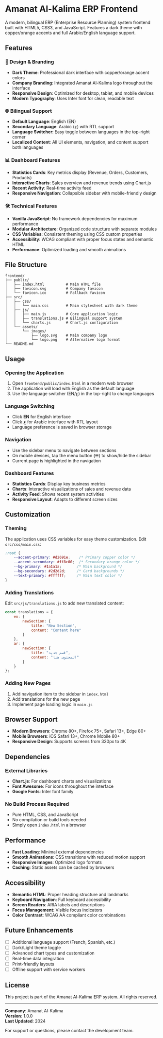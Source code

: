 # Amanat Al-Kalima ERP Frontend

A modern, bilingual ERP (Enterprise Resource Planning) system frontend built with HTML5, CSS3, and JavaScript. Features a dark theme with copper/orange accents and full Arabic/English language support.

## Features

### 🎨 Design & Branding
- **Dark Theme**: Professional dark interface with copper/orange accent colors
- **Company Branding**: Integrated Amanat Al-Kalima logo throughout the interface
- **Responsive Design**: Optimized for desktop, tablet, and mobile devices
- **Modern Typography**: Uses Inter font for clean, readable text

### 🌐 Bilingual Support
- **Default Language**: English (EN)
- **Secondary Language**: Arabic (ع) with RTL support
- **Language Switcher**: Easy toggle between languages in the top-right corner
- **Localized Content**: All UI elements, navigation, and content support both languages

### 📊 Dashboard Features
- **Statistics Cards**: Key metrics display (Revenue, Orders, Customers, Products)
- **Interactive Charts**: Sales overview and revenue trends using Chart.js
- **Recent Activity**: Real-time activity feed
- **Responsive Navigation**: Collapsible sidebar with mobile-friendly design

### 🛠 Technical Features
- **Vanilla JavaScript**: No framework dependencies for maximum performance
- **Modular Architecture**: Organized code structure with separate modules
- **CSS Variables**: Consistent theming using CSS custom properties
- **Accessibility**: WCAG compliant with proper focus states and semantic HTML
- **Performance**: Optimized loading and smooth animations

## File Structure

```
frontend/
├── public/
│   ├── index.html          # Main HTML file
│   ├── favicon.svg         # Company favicon
│   └── favicon.ico         # Fallback favicon
├── src/
│   ├── css/
│   │   └── main.css        # Main stylesheet with dark theme
│   ├── js/
│   │   ├── main.js         # Core application logic
│   │   ├── translations.js # Bilingual support system
│   │   └── charts.js       # Chart.js configuration
│   └── assets/
│       └── images/
│           ├── logo.svg    # Main company logo
│           └── logo.png    # Alternative logo format
└── README.md
```

## Usage

### Opening the Application
1. Open `frontend/public/index.html` in a modern web browser
2. The application will load with English as the default language
3. Use the language switcher (EN/ع) in the top-right to change languages

### Language Switching
- Click **EN** for English interface
- Click **ع** for Arabic interface with RTL layout
- Language preference is saved in browser storage

### Navigation
- Use the sidebar menu to navigate between sections
- On mobile devices, tap the menu button (☰) to show/hide the sidebar
- Current page is highlighted in the navigation

### Dashboard Features
- **Statistics Cards**: Display key business metrics
- **Charts**: Interactive visualizations of sales and revenue data
- **Activity Feed**: Shows recent system activities
- **Responsive Layout**: Adapts to different screen sizes

## Customization

### Theming
The application uses CSS variables for easy theme customization. Edit `src/css/main.css`:

```css
:root {
    --accent-primary: #d2691e;    /* Primary copper color */
    --accent-secondary: #ff8c00;  /* Secondary orange color */
    --bg-primary: #1a1a1a;       /* Main background */
    --bg-secondary: #2d2d2d;     /* Card backgrounds */
    --text-primary: #ffffff;     /* Main text color */
}
```

### Adding Translations
Edit `src/js/translations.js` to add new translated content:

```javascript
const translations = {
    en: {
        newSection: {
            title: "New Section",
            content: "Content here"
        }
    },
    ar: {
        newSection: {
            title: "قسم جديد",
            content: "المحتوى هنا"
        }
    }
};
```

### Adding New Pages
1. Add navigation item to the sidebar in `index.html`
2. Add translations for the new page
3. Implement page loading logic in `main.js`

## Browser Support

- **Modern Browsers**: Chrome 80+, Firefox 75+, Safari 13+, Edge 80+
- **Mobile Browsers**: iOS Safari 13+, Chrome Mobile 80+
- **Responsive Design**: Supports screens from 320px to 4K

## Dependencies

### External Libraries
- **Chart.js**: For dashboard charts and visualizations
- **Font Awesome**: For icons throughout the interface
- **Google Fonts**: Inter font family

### No Build Process Required
- Pure HTML, CSS, and JavaScript
- No compilation or build tools needed
- Simply open `index.html` in a browser

## Performance

- **Fast Loading**: Minimal external dependencies
- **Smooth Animations**: CSS transitions with reduced motion support
- **Responsive Images**: Optimized logo formats
- **Caching**: Static assets can be cached by browsers

## Accessibility

- **Semantic HTML**: Proper heading structure and landmarks
- **Keyboard Navigation**: Full keyboard accessibility
- **Screen Readers**: ARIA labels and descriptions
- **Focus Management**: Visible focus indicators
- **Color Contrast**: WCAG AA compliant color combinations

## Future Enhancements

- [ ] Additional language support (French, Spanish, etc.)
- [ ] Dark/Light theme toggle
- [ ] Advanced chart types and customization
- [ ] Real-time data integration
- [ ] Print-friendly layouts
- [ ] Offline support with service workers

## License

This project is part of the Amanat Al-Kalima ERP system. All rights reserved.

---

**Company**: Amanat Al-Kalima  
**Version**: 1.0.0  
**Last Updated**: 2024  

For support or questions, please contact the development team.